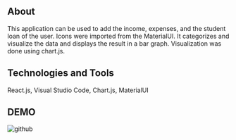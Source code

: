 ## About 

This application can be used to add the income, expenses, and the student loan of the user. 
Icons were imported from the MaterialUI.
It categorizes and visualize the data and displays the result in a bar graph.
Visualization was done using chart.js.

## Technologies and Tools
React.js, Visual Studio Code, Chart.js, MaterialUI

## DEMO
![github](https://user-images.githubusercontent.com/67445848/116297123-94cb9100-a760-11eb-8f61-af6666b1cb18.png)



